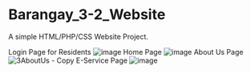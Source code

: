 # Barangay_3-2_Website
A simple HTML/PHP/CSS Website Project.

Login Page for Residents
![image](https://github.com/kiwi098/Barangay_3-2_Website/assets/83574695/8d3fb288-5a95-436a-a50f-6a16b11fb93a)
Home Page
![image](https://github.com/kiwi098/Barangay_3-2_Website/assets/83574695/91683876-5cc4-472a-a4e2-9a7a3252dfbc)
About Us Page
![3AboutUs - Copy](https://github.com/kiwi098/Barangay_3-2_Website/assets/83574695/4bbe3046-845c-4a2c-ba8a-7b2f56594003)
E-Service Page
![image](https://github.com/kiwi098/Barangay_3-2_Website/assets/83574695/26e339a7-84bb-485f-9c43-e4a84ed651dd)
